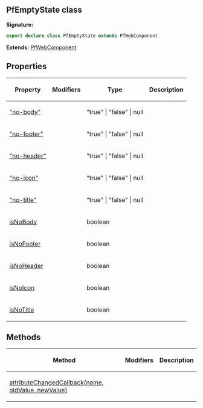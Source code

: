 ## PfEmptyState class

**Signature:**

```typescript
export declare class PfEmptyState extends PfWebComponent 
```
**Extends:** [PfWebComponent](./pfwebcomponent)

## Properties

<table><thead><tr><th>

Property


</th><th>

Modifiers


</th><th>

Type


</th><th>

Description


</th></tr></thead>
<tbody><tr><td>

["no-body"](./_no-body_)


</td><td>


</td><td>

"true" \| "false" \| null


</td><td>


</td></tr>
<tr><td>

["no-footer"](./_no-footer_)


</td><td>


</td><td>

"true" \| "false" \| null


</td><td>


</td></tr>
<tr><td>

["no-header"](./_no-header_)


</td><td>


</td><td>

"true" \| "false" \| null


</td><td>


</td></tr>
<tr><td>

["no-icon"](./_no-icon_)


</td><td>


</td><td>

"true" \| "false" \| null


</td><td>


</td></tr>
<tr><td>

["no-title"](./_no-title_)


</td><td>


</td><td>

"true" \| "false" \| null


</td><td>


</td></tr>
<tr><td>

[isNoBody](./isnobody)


</td><td>


</td><td>

boolean


</td><td>


</td></tr>
<tr><td>

[isNoFooter](./isnofooter)


</td><td>


</td><td>

boolean


</td><td>


</td></tr>
<tr><td>

[isNoHeader](./isnoheader)


</td><td>


</td><td>

boolean


</td><td>


</td></tr>
<tr><td>

[isNoIcon](./isnoicon)


</td><td>


</td><td>

boolean


</td><td>


</td></tr>
<tr><td>

[isNoTitle](./isnotitle)


</td><td>


</td><td>

boolean


</td><td>


</td></tr>
</tbody></table>

## Methods

<table><thead><tr><th>

Method


</th><th>

Modifiers


</th><th>

Description


</th></tr></thead>
<tbody><tr><td>

[attributeChangedCallback(name, oldValue, newValue)](./attributechangedcallback)


</td><td>


</td><td>


</td></tr>
</tbody></table>
